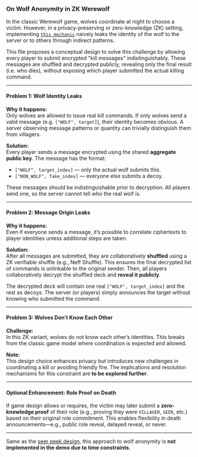 ### On Wolf Anonymity in ZK Werewolf

In the classic Werewolf game, wolves coordinate at night to choose a victim. However, in a privacy-preserving or zero-knowledge (ZK) setting, implementing [`this mechanic`](../../crates/verify_card_message/README.md) naively leaks the identity of the wolf to the server or to others through indirect patterns.

This file proposes a conceptual design to solve this challenge by allowing every player to submit encrypted "kill messages" indistinguishably. These messages are shuffled and decrypted publicly, revealing only the final result (i.e. who dies), without exposing which player submitted the actual killing command.

---

#### Problem 1: Wolf Identity Leaks

**Why it happens:**  
Only wolves are allowed to issue real kill commands. If only wolves send a valid message (e.g. `["WOLF", target]`), their identity becomes obvious. A server observing message patterns or quantity can trivially distinguish them from villagers.

**Solution:**  
Every player sends a message encrypted using the shared **aggregate public key**. The message has the format:

- `["WOLF", target_index]` — only the actual wolf submits this.
- `["NON_WOLF", fake_index]` — everyone else submits a decoy.

These messages should be indistinguishable prior to decryption. All players send one, so the server cannot tell who the real wolf is.

---

#### Problem 2: Message Origin Leaks

**Why it happens:**  
Even if everyone sends a message, it’s possible to correlate ciphertexts to player identities unless additional steps are taken.

**Solution:**  
After all messages are submitted, they are collaboratively **shuffled** using a ZK verifiable shuffle (e.g., Neff Shuffle). This ensures the final decrypted list of commands is unlinkable to the original sender. Then, all players collaboratively decrypt the shuffled deck and **reveal it publicly**.

The decrypted deck will contain one real `["WOLF", target_index]` and the rest as decoys. The server (or players) simply announces the target without knowing who submitted the command.

---

#### Problem 3: Wolves Don’t Know Each Other

**Challenge:**  
In this ZK variant, wolves do not know each other’s identities. This breaks from the classic game model where coordination is expected and allowed.

**Note:**  
This design choice enhances privacy but introduces new challenges in coordinating a kill or avoiding friendly fire. The implications and resolution mechanisms for this constraint are **to be explored further**.

---

#### Optional Enhancement: Role Proof on Death

If game design allows or requires, the victim may later submit a **zero-knowledge proof** of their role (e.g., proving they were `VILLAGER`, `SEER`, etc.) based on their original role commitment. This enables flexibility in death announcements—e.g., public role reveal, delayed reveal, or never.

---

Same as the [seer peek design](../seer_peek/README.md), this approach to wolf anonymity is **not implemented in the demo due to time constraints**.
